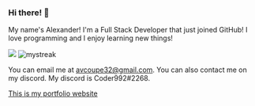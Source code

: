 ### Hi there! 👋
<p>My name's Alexander! I'm a Full Stack Developer that just joined GitHub! I love programming and I enjoy learning new things!<p>
<img src="https://github-readme-stats.vercel.app/api/top-langs/?username=coder992&count_private=true&langs_count=7&theme=dark&layout=compact" />
<img src="https://github-readme-streak-stats.herokuapp.com/?user=coder992&theme=tokyonight" alt="mystreak"/>
<p>You can email me at <a href="mailto:avcoupe32@gmail.com">avcoupe32@gmail.com</a>. You can also contact me on my discord. My discord is Coder992#2268.<p>
<p><a href="https://coder992dev.coder992.repl.co/">This is my portfolio website</a></p>
